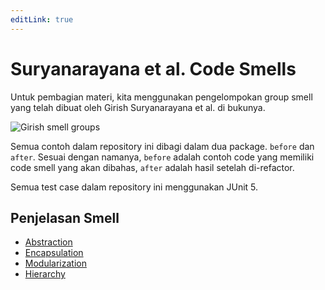 ```yaml
---
editLink: true
---
```

# Suryanarayana et al. Code Smells

Untuk pembagian materi, kita menggunakan pengelompokan group smell yang telah dibuat oleh Girish Suryanarayana et al. di bukunya.

![Girish smell groups](all_smell.png)

Semua contoh dalam repository ini dibagi dalam dua package. `before` dan `after`. Sesuai dengan namanya, `before` adalah contoh code yang memiliki code smell yang akan dibahas, `after` adalah hasil setelah di-refactor.

Semua test case dalam repository ini menggunakan JUnit 5.

## Penjelasan Smell

- [Abstraction](abstraction/)
- [Encapsulation](encapsulation/)
- [Modularization](modularization/)
- [Hierarchy](hierarchy/)

